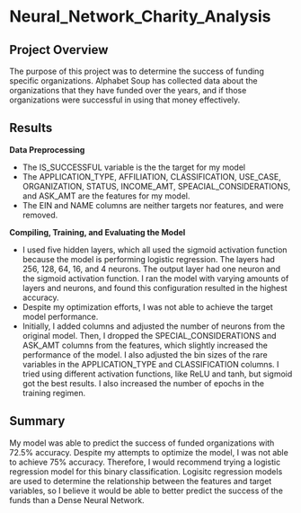 # Neural_Network_Charity_Analysis

## Project Overview
The purpose of this project was to determine the success of funding specific organizations. Alphabet Soup has collected data about the organizations that they have funded over the years, and if those organizations were successful in using that money effectively.

## Results
**Data Preprocessing**
* The IS_SUCCESSFUL variable is the the target for my model
* The APPLICATION_TYPE, AFFILIATION, CLASSIFICATION, USE_CASE, ORGANIZATION, STATUS, INCOME_AMT, SPEACIAL_CONSIDERATIONS, and ASK_AMT are the features for my model.
* The EIN and NAME columns are neither targets nor features, and were removed.

**Compiling, Training, and Evaluating the Model**
* I used five hidden layers, which all used the sigmoid activation function because the model is performing logistic regression. The layers had 256, 128, 64, 16, and 4 neurons. The output layer had one neuron and the sigmoid activation function. I ran the model with varying amounts of layers and neurons, and found this configuration resulted in the highest accuracy.
* Despite my optimization efforts, I was not able to achieve the target model performance.
* Initially, I added columns and adjusted the number of neurons from the original model. Then, I dropped the SPECIAL_CONSIDERATIONS and ASK_AMT columns from the features, which slightly increased the performance of the model. I also adjusted the bin sizes of the rare variables in the APPLICATION_TYPE and CLASSIFICATION columns. I tried using different activation functions, like ReLU and tanh, but sigmoid got the best results. I also increased the number of epochs in the training regimen.

## Summary

My model was able to predict the success of funded organizations with 72.5% accuracy. Despite my attempts to optimize the model, I was not able to achieve 75% accuracy. Therefore, I would recommend trying a logistic regression model for this binary classification. Logisitc regression models are used to determine the relationship between the features and target variables, so I believe it would be able to better predict the success of the funds than a Dense Neural Network.
